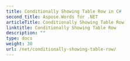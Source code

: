 ```yaml
---
title: Conditionally Showing Table Row in C#
second_title: Aspose.Words for .NET
articleTitle: Conditionally Showing Table Row
linktitle: Conditionally Showing Table Row
description: ""
type: docs
weight: 30
url: /net/conditionally-showing-table-row/
---
```


